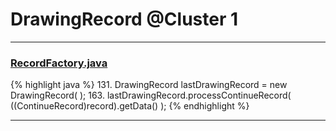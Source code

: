 # DrawingRecord @Cluster 1

***

### [RecordFactory.java](https://searchcode.com/codesearch/view/15642481/)
{% highlight java %}
131. DrawingRecord lastDrawingRecord = new DrawingRecord( );
163.               lastDrawingRecord.processContinueRecord( ((ContinueRecord)record).getData() );
{% endhighlight %}

***

